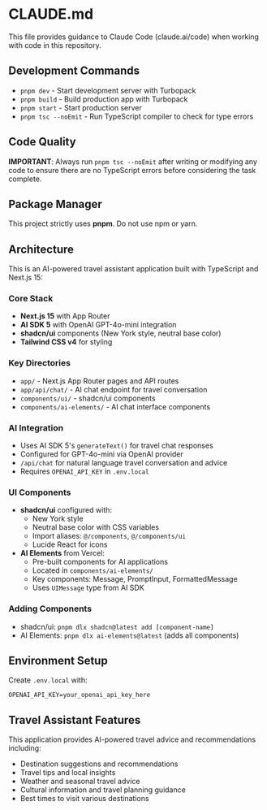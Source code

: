 # CLAUDE.md

This file provides guidance to Claude Code (claude.ai/code) when working with code in this repository.

## Development Commands

- `pnpm dev` - Start development server with Turbopack
- `pnpm build` - Build production app with Turbopack
- `pnpm start` - Start production server
- `pnpm tsc --noEmit` - Run TypeScript compiler to check for type errors

## Code Quality

**IMPORTANT**: Always run `pnpm tsc --noEmit` after writing or modifying any code to ensure there are no TypeScript errors before considering the task complete.

## Package Manager

This project strictly uses **pnpm**. Do not use npm or yarn.

## Architecture

This is an AI-powered travel assistant application built with TypeScript and Next.js 15:

### Core Stack
- **Next.js 15** with App Router
- **AI SDK 5** with OpenAI GPT-4o-mini integration
- **shadcn/ui** components (New York style, neutral base color)
- **Tailwind CSS v4** for styling

### Key Directories
- `app/` - Next.js App Router pages and API routes
- `app/api/chat/` - AI chat endpoint for travel conversation
- `components/ui/` - shadcn/ui components
- `components/ai-elements/` - AI chat interface components

### AI Integration
- Uses AI SDK 5's `generateText()` for travel chat responses
- Configured for GPT-4o-mini via OpenAI provider
- `/api/chat` for natural language travel conversation and advice
- Requires `OPENAI_API_KEY` in `.env.local`

### UI Components
- **shadcn/ui** configured with:
  - New York style
  - Neutral base color with CSS variables
  - Import aliases: `@/components`, `@/components/ui`
  - Lucide React for icons
- **AI Elements** from Vercel:
  - Pre-built components for AI applications
  - Located in `components/ai-elements/`
  - Key components: Message, PromptInput, FormattedMessage
  - Uses `UIMessage` type from AI SDK

### Adding Components
- shadcn/ui: `pnpm dlx shadcn@latest add [component-name]`
- AI Elements: `pnpm dlx ai-elements@latest` (adds all components)

## Environment Setup

Create `.env.local` with:
```
OPENAI_API_KEY=your_openai_api_key_here
```

## Travel Assistant Features

This application provides AI-powered travel advice and recommendations including:
- Destination suggestions and recommendations
- Travel tips and local insights
- Weather and seasonal travel advice
- Cultural information and travel planning guidance
- Best times to visit various destinations